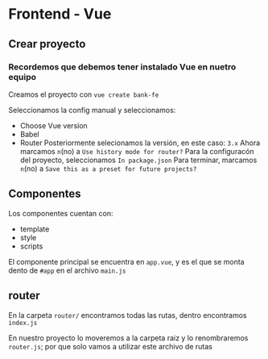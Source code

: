 # Frontend - Vue

## Crear proyecto
### Recordemos que debemos tener instalado Vue en nuetro equipo
Creamos el proyecto con `vue create bank-fe`

Seleccionamos la config manual y seleccionamos:
* Choose Vue version
* Babel
* Router
Posteriormente selecionamos la versión, en este caso: `3.x`
Ahora marcamos `n`(no) a `Use history mode for router?`
Para la configuracón del proyecto, seleccionamos `In package.json`
Para terminar, marcamos `n`(no) a `Save this as a preset for future projects?`

## Componentes
Los componentes cuentan con:
* template
* style
* scripts

El componente principal se encuentra en `app.vue`, y es el que se monta dento de `#app` en el archivo `main.js`

## router
En la carpeta `router/` encontramos todas las rutas, dentro encontramos `index.js`

En nuestro proyecto lo moveremos a la carpeta raiz y lo renombraremos `router.js`; por que solo vamos a utilizar este archivo de rutas